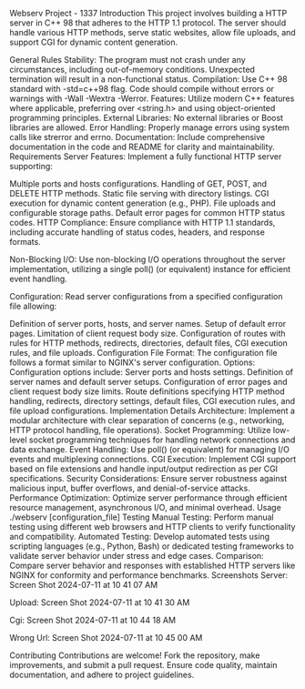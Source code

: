 Webserv Project - 1337
Introduction
This project involves building a HTTP server in C++ 98 that adheres to the HTTP 1.1 protocol. The server should handle various HTTP methods, serve static websites, allow file uploads, and support CGI for dynamic content generation.

General Rules
Stability: The program must not crash under any circumstances, including out-of-memory conditions. Unexpected termination will result in a non-functional status.
Compilation: Use C++ 98 standard with -std=c++98 flag. Code should compile without errors or warnings with -Wall -Wextra -Werror.
Features: Utilize modern C++ features where applicable, preferring <cstring> over <string.h> and using object-oriented programming principles.
External Libraries: No external libraries or Boost libraries are allowed.
Error Handling: Properly manage errors using system calls like strerror and errno.
Documentation: Include comprehensive documentation in the code and README for clarity and maintainability.
Requirements
Server Features: Implement a fully functional HTTP server supporting:

Multiple ports and hosts configurations.
Handling of GET, POST, and DELETE HTTP methods.
Static file serving with directory listings.
CGI execution for dynamic content generation (e.g., PHP).
File uploads and configurable storage paths.
Default error pages for common HTTP status codes.
HTTP Compliance: Ensure compliance with HTTP 1.1 standards, including accurate handling of status codes, headers, and response formats.

Non-Blocking I/O: Use non-blocking I/O operations throughout the server implementation, utilizing a single poll() (or equivalent) instance for efficient event handling.

Configuration: Read server configurations from a specified configuration file allowing:

Definition of server ports, hosts, and server names.
Setup of default error pages.
Limitation of client request body size.
Configuration of routes with rules for HTTP methods, redirects, directories, default files, CGI execution rules, and file uploads.
Configuration File
Format: The configuration file follows a format similar to NGINX's server configuration.
Options: Configuration options include:
Server ports and hosts settings.
Definition of server names and default server setups.
Configuration of error pages and client request body size limits.
Route definitions specifying HTTP method handling, redirects, directory settings, default files, CGI execution rules, and file upload configurations.
Implementation Details
Architecture: Implement a modular architecture with clear separation of concerns (e.g., networking, HTTP protocol handling, file operations).
Socket Programming: Utilize low-level socket programming techniques for handling network connections and data exchange.
Event Handling: Use poll() (or equivalent) for managing I/O events and multiplexing connections.
CGI Execution: Implement CGI support based on file extensions and handle input/output redirection as per CGI specifications.
Security Considerations: Ensure server robustness against malicious input, buffer overflows, and denial-of-service attacks.
Performance Optimization: Optimize server performance through efficient resource management, asynchronous I/O, and minimal overhead.
Usage
./webserv [configuration_file]
Testing
Manual Testing: Perform manual testing using different web browsers and HTTP clients to verify functionality and compatibility.
Automated Testing: Develop automated tests using scripting languages (e.g., Python, Bash) or dedicated testing frameworks to validate server behavior under stress and edge cases.
Comparison: Compare server behavior and responses with established HTTP servers like NGINX for conformity and performance benchmarks.
Screenshots
Server: Screen Shot 2024-07-11 at 10 41 07 AM

Upload: Screen Shot 2024-07-11 at 10 41 30 AM

Cgi: Screen Shot 2024-07-11 at 10 44 18 AM

Wrong Url: Screen Shot 2024-07-11 at 10 45 00 AM

Contributing
Contributions are welcome! Fork the repository, make improvements, and submit a pull request. Ensure code quality, maintain documentation, and adhere to project guidelines.
